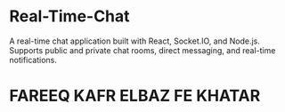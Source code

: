 # Real-Time-Chat
A real-time chat application built with React, Socket.IO, and Node.js. Supports public and private chat rooms, direct messaging, and real-time notifications.

<h1>FAREEQ KAFR ELBAZ FE KHATAR </h1>
